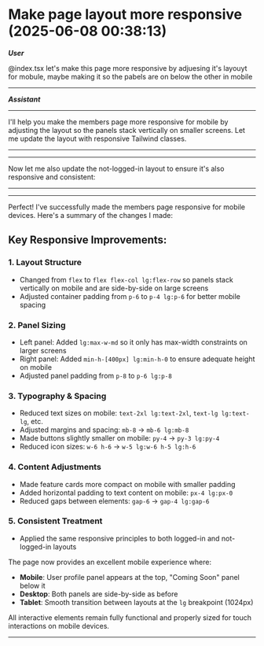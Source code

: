 <!-- Generated by SpecStory -->

# Make page layout more responsive (2025-06-08 00:38:13)

_**User**_

@index.tsx let's make this page more responsive by adjuesing it's layouyt for mobule, maybe making it so the pabels are on below the other in mobile

---

_**Assistant**_



---

I'll help you make the members page more responsive for mobile by adjusting the layout so the panels stack vertically on smaller screens. Let me update the layout with responsive Tailwind classes.

---



---

Now let me also update the not-logged-in layout to ensure it's also responsive and consistent:

---



---

Perfect! I've successfully made the members page responsive for mobile devices. Here's a summary of the changes I made:

## Key Responsive Improvements:

### 1. **Layout Structure**
- Changed from `flex` to `flex flex-col lg:flex-row` so panels stack vertically on mobile and are side-by-side on large screens
- Adjusted container padding from `p-6` to `p-4 lg:p-6` for better mobile spacing

### 2. **Panel Sizing**
- Left panel: Added `lg:max-w-md` so it only has max-width constraints on larger screens
- Right panel: Added `min-h-[400px] lg:min-h-0` to ensure adequate height on mobile
- Adjusted panel padding from `p-8` to `p-6 lg:p-8`

### 3. **Typography & Spacing**
- Reduced text sizes on mobile: `text-2xl lg:text-2xl`, `text-lg lg:text-lg`, etc.
- Adjusted margins and spacing: `mb-8` → `mb-6 lg:mb-8`
- Made buttons slightly smaller on mobile: `py-4` → `py-3 lg:py-4`
- Reduced icon sizes: `w-6 h-6` → `w-5 lg:w-6 h-5 lg:h-6`

### 4. **Content Adjustments**
- Made feature cards more compact on mobile with smaller padding
- Added horizontal padding to text content on mobile: `px-4 lg:px-0`
- Reduced gaps between elements: `gap-6` → `gap-4 lg:gap-6`

### 5. **Consistent Treatment**
- Applied the same responsive principles to both logged-in and not-logged-in layouts

The page now provides an excellent mobile experience where:
- **Mobile**: User profile panel appears at the top, "Coming Soon" panel below it
- **Desktop**: Both panels are side-by-side as before
- **Tablet**: Smooth transition between layouts at the `lg` breakpoint (1024px)

All interactive elements remain fully functional and properly sized for touch interactions on mobile devices.

---

